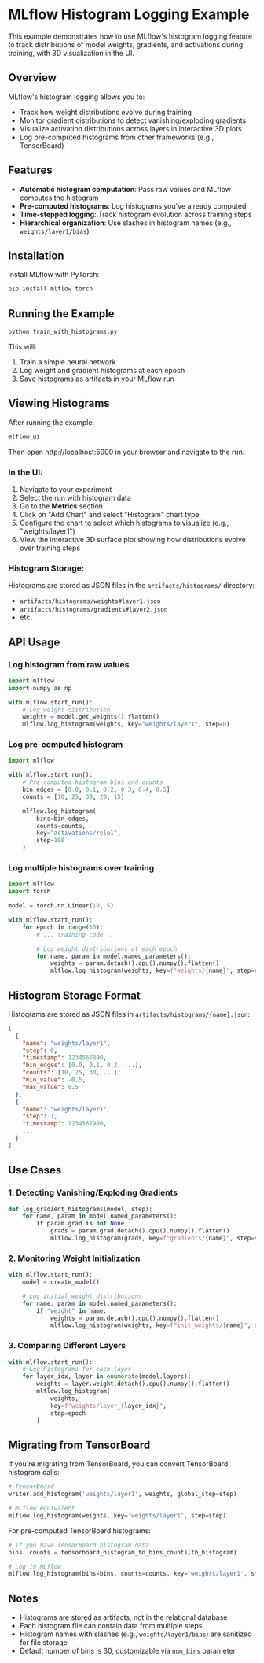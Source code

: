 # MLflow Histogram Logging Example

This example demonstrates how to use MLflow's histogram logging feature to track distributions of model weights, gradients, and activations during training, with 3D visualization in the UI.

## Overview

MLflow's histogram logging allows you to:
- Track how weight distributions evolve during training
- Monitor gradient distributions to detect vanishing/exploding gradients
- Visualize activation distributions across layers in interactive 3D plots
- Log pre-computed histograms from other frameworks (e.g., TensorBoard)

## Features

- **Automatic histogram computation**: Pass raw values and MLflow computes the histogram
- **Pre-computed histograms**: Log histograms you've already computed
- **Time-stepped logging**: Track histogram evolution across training steps
- **Hierarchical organization**: Use slashes in histogram names (e.g., `weights/layer1/bias`)

## Installation

Install MLflow with PyTorch:

```bash
pip install mlflow torch
```

## Running the Example

```bash
python train_with_histograms.py
```

This will:
1. Train a simple neural network
2. Log weight and gradient histograms at each epoch
3. Save histograms as artifacts in your MLflow run

## Viewing Histograms

After running the example:

```bash
mlflow ui
```

Then open http://localhost:5000 in your browser and navigate to the run.

### In the UI:
1. Navigate to your experiment
2. Select the run with histogram data
3. Go to the **Metrics** section
4. Click on "Add Chart" and select "Histogram" chart type
5. Configure the chart to select which histograms to visualize (e.g., "weights/layer1")
6. View the interactive 3D surface plot showing how distributions evolve over training steps

### Histogram Storage:
Histograms are stored as JSON files in the `artifacts/histograms/` directory:
- `artifacts/histograms/weights#layer1.json`
- `artifacts/histograms/gradients#layer2.json`
- etc.

## API Usage

### Log histogram from raw values

```python
import mlflow
import numpy as np

with mlflow.start_run():
    # Log weight distribution
    weights = model.get_weights().flatten()
    mlflow.log_histogram(weights, key="weights/layer1", step=0)
```

### Log pre-computed histogram

```python
import mlflow

with mlflow.start_run():
    # Pre-computed histogram bins and counts
    bin_edges = [0.0, 0.1, 0.2, 0.3, 0.4, 0.5]
    counts = [10, 25, 30, 20, 15]

    mlflow.log_histogram(
        bins=bin_edges,
        counts=counts,
        key="activations/relu1",
        step=100
    )
```

### Log multiple histograms over training

```python
import mlflow
import torch

model = torch.nn.Linear(10, 5)

with mlflow.start_run():
    for epoch in range(10):
        # ... training code ...

        # Log weight distributions at each epoch
        for name, param in model.named_parameters():
            weights = param.detach().cpu().numpy().flatten()
            mlflow.log_histogram(weights, key=f"weights/{name}", step=epoch)
```

## Histogram Storage Format

Histograms are stored as JSON files in `artifacts/histograms/{name}.json`:

```json
[
  {
    "name": "weights/layer1",
    "step": 0,
    "timestamp": 1234567890,
    "bin_edges": [0.0, 0.1, 0.2, ...],
    "counts": [10, 25, 30, ...],
    "min_value": -0.5,
    "max_value": 0.5
  },
  {
    "name": "weights/layer1",
    "step": 1,
    "timestamp": 1234567900,
    ...
  }
]
```

## Use Cases

### 1. Detecting Vanishing/Exploding Gradients

```python
def log_gradient_histograms(model, step):
    for name, param in model.named_parameters():
        if param.grad is not None:
            grads = param.grad.detach().cpu().numpy().flatten()
            mlflow.log_histogram(grads, key=f"gradients/{name}", step=step)
```

### 2. Monitoring Weight Initialization

```python
with mlflow.start_run():
    model = create_model()

    # Log initial weight distributions
    for name, param in model.named_parameters():
        if "weight" in name:
            weights = param.detach().cpu().numpy().flatten()
            mlflow.log_histogram(weights, key=f"init_weights/{name}", step=0)
```

### 3. Comparing Different Layers

```python
with mlflow.start_run():
    # Log histograms for each layer
    for layer_idx, layer in enumerate(model.layers):
        weights = layer.weight.detach().cpu().numpy().flatten()
        mlflow.log_histogram(
            weights,
            key=f"weights/layer_{layer_idx}",
            step=epoch
        )
```

## Migrating from TensorBoard

If you're migrating from TensorBoard, you can convert TensorBoard histogram calls:

```python
# TensorBoard
writer.add_histogram('weights/layer1', weights, global_step=step)

# MLflow equivalent
mlflow.log_histogram(weights, key='weights/layer1', step=step)
```

For pre-computed TensorBoard histograms:

```python
# If you have TensorBoard histogram data
bins, counts = tensorboard_histogram_to_bins_counts(tb_histogram)

# Log in MLflow
mlflow.log_histogram(bins=bins, counts=counts, key='weights/layer1', step=step)
```

## Notes

- Histograms are stored as artifacts, not in the relational database
- Each histogram file can contain data from multiple steps
- Histogram names with slashes (e.g., `weights/layer1/bias`) are sanitized for file storage
- Default number of bins is 30, customizable via `num_bins` parameter
